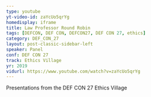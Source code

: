 ```yaml
---
type: youtube
yt-video-id: zaYcUo5qrYg
homedisplay: iframe
title: Law Professor Round Robin
tags: [DEFCON, DEF CON, DEFCON27, DEF CON 27, ethics]
category: DEF_CON_27
layout: post-classic-sidebar-left
speaker: Panel
conf: DEF CON 27
track: Ethics Village
yr: 2019
vidurl: https://www.youtube.com/watch?v=zaYcUo5qrYg
---
```

Presentations from the DEF CON 27 Ethics Village
